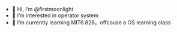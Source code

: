 - 👋 Hi, I’m @firstmoonlight
- 👀 I’m interested in operator system
- 🌱 I’m currently learning MIT6.828，offcouse a OS learning class


